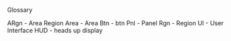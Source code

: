 Glossary

ARgn - Area Region
Area - Area
Btn - btn
Pnl - Panel
Rgn - Region
UI - User Interface
HUD - heads up display

